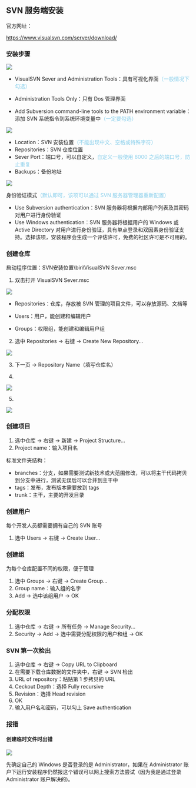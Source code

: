 ## SVN 服务端安装

官方网址：

https://www.visualsvn.com/server/download/

### 安装步骤

![](安装步骤1.png)

- VisualSVN Sever and Administration Tools：具有可视化界面<font color = skyblue>（一般情况下勾选）</font>

- Administration Tools Only：只有 Dos 管理界面
- Add Subversion command-line tools to the PATH environment variable：添加 SVN 系统指令到系统环境变量中<font color = skyblue>（一定要勾选）</font>

![](安装步骤2.png)

- Location：SVN 安装位置<font color = skyblue>（不能出现中文、空格或特殊字符）</font>
- Repositories：SVN 仓库位置
- Sever Port：端口号，可以自定义，<font color = skyblue>自定义一般使用 8000 之后的端口号，防止重复</font>
- Backups：备份地址

![](D:\笔记\Notes-SVN\SVN服务端\安装步骤3.png)

身份验证模式<font color = skyblue>（默认即可，该项可以通过 SVN 服务器管理器重新配置）</font>

- Use Subversion authentication：SVN 服务器将根据内部用户列表及其密码对用户进行身份验证
- Use Windows authentication：SVN 服务器将根据用户的 Windows 或Active Directory 对用户进行身份验证，具有单点登录和双因素身份验证支持。选择该项，安装程序会生成一个评估许可，免费的社区许可是不可用的。

### 创建仓库

启动程序位置：SVN安装位置\bin\VisualSVN Sever.msc

1. 双击打开 VisualSVN Sever.msc

![](创建仓库1.png)

- Repositories：仓库，存放被 SVN 管理的项目文件，可以存放源码、文档等

- Users：用户，能创建和编辑用户

- Groups：权限组，能创建和编辑用户组

2. 选中 Repositories -> 右键 -> Create New Repository...

![](创建仓库2.png)

3. 下一页 -> Repository Name（填写仓库名）

4. 

![](创建仓库3.png)

5. 

![](创建仓库4.png)

### 创建项目

1. 选中仓库 -> 右键 -> 新建 -> Project Structure...
2. Project name：输入项目名

标准文件夹结构：

- branches：分支，如果需要测试新技术或大范围修改，可以将主干代码拷贝到分支中进行，测试无误后可以合并到主干中
- tags：发布，发布版本需要放到 tags
- trunk：主干，主要的开发目录

### 创建用户

每个开发人员都需要拥有自己的 SVN 账号

1. 选中 Users -> 右键 -> Create User...

### 创建组

为每个仓库配置不同的权限，便于管理

1. 选中 Groups -> 右键 -> Create Group...
2. Group name：输入组的名字
3. Add -> 选中该组用户 -> OK

### 分配权限

1. 选中仓库 -> 右键 -> 所有任务 -> Manage Security...
2. Security -> Add -> 选中需要分配权限的用户和组 -> OK

### SVN 第一次检出

1. 选中仓库 -> 右键 -> Copy URL to Clipboard
2. 在需要下载仓库数据的文件夹中，右键 -> SVN 检出
3. URL of repository：粘贴第 1 步拷贝的 URL
4. Ceckout Depth：选择 Fully recursive
5. Revision：选择 Head revision
6. OK
7. 输入用户名和密码，可以勾上 Save authentication

### 报错

#### 创建临时文件时出错

![](安装SVNServer时报错.png)

先确定自己的 Windows 是否登录的是 Administrator，如果在 Administrator 账户下运行安装程序仍然报这个错误可以网上搜索方法尝试（因为我是通过登录 Administrator 账户解决的)。
